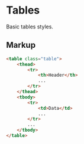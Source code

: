 # Tables

Basic tables styles.


## Markup

```html
<table class="table">
	<thead>
		<tr>
			<th>Header</th>
			...
		</tr>
	</thead>
	<tbody>
		<tr>
			<td>Data</td>
			...
		</tr>
		...
	</tbody>
</table>
```
